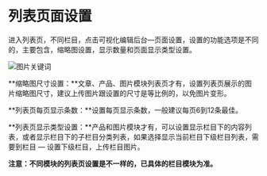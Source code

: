 # 列表页面设置

进入列表页，不同栏目，点击可视化编辑后台—页面设置，设置的功能选项是不同的，主要包含，缩略图设置，显示数量和页面显示类型设置。

![图片关键词](https://help.mituo.cn/jz/upload/201902/1549869984871748.png)

**缩略图尺寸设置：**文章、产品、图片模块列表页才有，设置列表页展示的图片缩略图尺寸，建议上传图片跟设置的尺寸是等比例的，以免图片变形。

**列表页每页显示条数：**设置每页显示条数，一般建议每页6到12条最佳。

**列表页显示类型设置：**产品和图片模块才有，可以设置显示栏目下的内容列表，或者显示栏目下的子栏目分类列表，如果选择显示当前栏目下级栏目列表，需要到栏目 — 设置下级栏目，上传栏目图片。

**注意：不同模块的列表页设置是不一样的，已具体的栏目模块为准。**